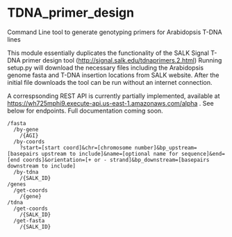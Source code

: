 # TDNA_primer_design
Command Line tool to generate genotyping primers for Arabidopsis T-DNA lines

This module essentially duplicates the functionality of the SALK Signal T-DNA primer design tool (http://signal.salk.edu/tdnaprimers.2.html)
Running setup.py will download the necessary files including the Arabidopsis genome fasta and T-DNA insertion locations from SALK website.
After the initial file downloads the tool can be run without an internet connection.

A correspsonding REST API is currently partially implemented, available at https://wh725mphi9.execute-api.us-east-1.amazonaws.com/alpha . See below for endpoints. Full documentation coming soon.
```
/fasta
  /by-gene
    /{AGI}
  /by-coords
    ?start=[start coord]&chr=[chromosome number]&bp_upstream=[basepairs upstream to include]&name=[optional name for sequence]&end=[end coords]&orientation=[+ or - strand]&bp_downstream=[basepairs downstream to include]
  /by-tdna
    /{SALK_ID}
/genes
  /get-coords
    /{gene}
/tdna
  /get-coords
    /{SALK_ID}
  /get-fasta
    /{SALK_ID}
```
